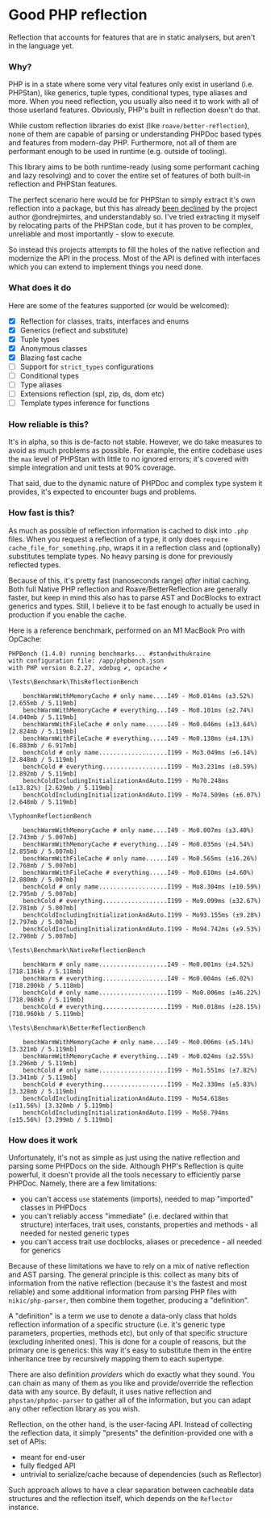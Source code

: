 # Good PHP reflection

Reflection that accounts for features that are in static analysers, but aren't in the language yet.

### Why?

PHP is in a state where some very vital features only exist in userland (i.e. PHPStan),
like generics, tuple types, conditional types, type aliases and more. When you need 
reflection, you usually also need it to work with all of those userland features. Obviously,
PHP's built in reflection doesn't do that.

While custom reflection libraries do exist (like `roave/better-reflection`), none
of them are capable of parsing or understanding PHPDoc based types and features
from modern-day PHP. Furthermore, not all of them are performant enough to be used
in runtime (e.g. outside of tooling).

This library aims to be both runtime-ready (using some performant caching and lazy resolving)
and to cover the entire set of features of both built-in reflection and PHPStan features.

The perfect scenario here would be for PHPStan to simply extract it's own reflection
into a package, but this has already [been declined](https://github.com/phpstan/phpstan/discussions/4646) 
by the project author @ondrejmirtes, and understandably so. I've tried extracting it
myself by relocating parts of the PHPStan code, but it has proven to be complex,
unreliable and most importantly - slow to execute. 

So instead this projects attempts to fill the holes of the native reflection and modernize
the API in the process. Most of the API is defined with interfaces which you can extend
to implement things you need done.

### What does it do

Here are some of the features supported (or would be welcomed):

- [X] Reflection for classes, traits, interfaces and enums
- [x] Generics (reflect and substitute)
- [x] Tuple types
- [x] Anonymous classes
- [x] Blazing fast cache
- [ ] Support for `strict_types` configurations
- [ ] Conditional types
- [ ] Type aliases
- [ ] Extensions reflection (spl, zip, ds, dom etc)
- [ ] Template types inference for functions

### How reliable is this?

It's in alpha, so this is de-facto not stable. However, we do take measures to avoid
as much problems as possible. For example, the entire codebase uses the `max` level
of PHPStan with little to no ignored errors; it's covered with simple integration
and unit tests at 90% coverage.

That said, due to the dynamic nature of PHPDoc and complex type system it provides,
it's expected to encounter bugs and problems.

### How fast is this?

As much as possible of reflection information is cached to disk into `.php` files. When
you request a reflection of a type, it only does `require cache_file_for_something.php`,
wraps it in a reflection class and (optionally) substitutes template types. No
heavy parsing is done for previously reflected types.

Because of this, it's pretty fast (nanoseconds range) *after* initial caching. Both
full Native PHP reflection and Roave/BetterReflection are generally faster, but keep in 
mind this also has to parse AST and DocBlocks to extract generics and types. Still,
I believe it to be fast enough to actually be used in production if you enable the cache.

Here is a reference benchmark, performed on an M1 MacBook Pro with OpCache:

```
PHPBench (1.4.0) running benchmarks... #standwithukraine
with configuration file: /app/phpbench.json
with PHP version 8.2.27, xdebug ✔, opcache ✔

\Tests\Benchmark\ThisReflectionBench

    benchWarmWithMemoryCache # only name....I49 - Mo0.014ms (±3.52%) [2.655mb / 5.119mb]
    benchWarmWithMemoryCache # everything...I49 - Mo0.101ms (±2.74%) [4.040mb / 5.119mb]
    benchWarmWithFileCache # only name......I49 - Mo0.046ms (±13.64%) [2.824mb / 5.119mb]
    benchWarmWithFileCache # everything.....I49 - Mo0.138ms (±4.13%) [6.883mb / 6.917mb]
    benchCold # only name...................I199 - Mo3.049ms (±6.14%) [2.848mb / 5.119mb]
    benchCold # everything..................I199 - Mo3.231ms (±8.59%) [2.892mb / 5.119mb]
    benchColdIncludingInitializationAndAuto.I199 - Mo70.248ms (±13.82%) [2.629mb / 5.119mb]
    benchColdIncludingInitializationAndAuto.I199 - Mo74.509ms (±6.07%) [2.648mb / 5.119mb]

\TyphoonReflectionBench

    benchWarmWithMemoryCache # only name....I49 - Mo0.007ms (±3.40%) [2.743mb / 5.007mb]
    benchWarmWithMemoryCache # everything...I49 - Mo0.035ms (±4.54%) [2.855mb / 5.007mb]
    benchWarmWithFileCache # only name......I49 - Mo0.565ms (±16.26%) [2.768mb / 5.007mb]
    benchWarmWithFileCache # everything.....I49 - Mo0.610ms (±4.60%) [2.880mb / 5.007mb]
    benchCold # only name...................I199 - Mo8.304ms (±10.59%) [2.795mb / 5.007mb]
    benchCold # everything..................I199 - Mo9.099ms (±32.67%) [2.781mb / 5.007mb]
    benchColdIncludingInitializationAndAuto.I199 - Mo93.155ms (±9.28%) [2.797mb / 5.007mb]
    benchColdIncludingInitializationAndAuto.I199 - Mo94.742ms (±9.53%) [2.798mb / 5.007mb]

\Tests\Benchmark\NativeReflectionBench

    benchWarm # only name...................I49 - Mo0.001ms (±4.52%) [718.136kb / 5.118mb]
    benchWarm # everything..................I49 - Mo0.004ms (±6.02%) [718.200kb / 5.118mb]
    benchCold # only name...................I199 - Mo0.006ms (±46.22%) [718.960kb / 5.119mb]
    benchCold # everything..................I199 - Mo0.018ms (±28.15%) [718.960kb / 5.119mb]

\Tests\Benchmark\BetterReflectionBench

    benchWarmWithMemoryCache # only name....I49 - Mo0.006ms (±5.14%) [3.321mb / 5.119mb]
    benchWarmWithMemoryCache # everything...I49 - Mo0.024ms (±2.55%) [3.296mb / 5.119mb]
    benchCold # only name...................I199 - Mo1.551ms (±7.82%) [3.341mb / 5.119mb]
    benchCold # everything..................I199 - Mo2.330ms (±5.83%) [3.328mb / 5.119mb]
    benchColdIncludingInitializationAndAuto.I199 - Mo54.618ms (±11.56%) [3.320mb / 5.119mb]
    benchColdIncludingInitializationAndAuto.I199 - Mo58.794ms (±15.56%) [3.299mb / 5.119mb]

```

### How does it work

Unfortunately, it's not as simple as just using the native reflection and parsing some
PHPDocs on the side. Although PHP's Reflection is quite powerful, it doesn't provide all
the tools necessary to efficiently parse PHPDoc. Namely, there are a few limitations:
  - you can't access `use` statements (imports), needed to map "imported" classes in PHPDocs
  - you can't reliably access "immediate" (i.e. declared within that structure) interfaces, 
trait uses, constants, properties and methods - all needed for nested generic types
  - you can't access trait use docblocks, aliases or precedence - all needed for generics

Because of these limitations we have to rely on a mix of native reflection and AST parsing.
The general principle is this: collect as many bits of information from the native reflection
(because it's the fastest and most reliable) and some additional information from parsing
PHP files with `nikic/php-parser`, then combine them together, producing a "definition".

A "definition" is a term we use to denote a data-only class that holds reflection information
of a specific structure (i.e. it's generic type parameters, properties, methods etc), but
only of that specific structure (excluding inherited ones). This is done for a couple of reasons,
but the primary one is generics: this way it's easy to substitute them in the entire
inheritance tree by recursively mapping them to each supertype.

There are also definition *providers* which do exactly what they sound. You can chain as
many of them as you like and provide/override the reflection data with any source. By
default, it uses native reflection and `phpstan/phpdoc-parser` to gather all of the
information, but you can adapt any other reflection library as you wish.

Reflection, on the other hand, is the user-facing API. Instead of collecting the reflection data,
it simply "presents" the definition-provided one with a set of APIs:
  - meant for end-user
  - fully fledged API
  - untrivial to serialize/cache because of dependencies (such as Reflector)

Such approach allows to have a clear separation between cacheable data structures and
the reflection itself, which depends on the `Reflector` instance. 
